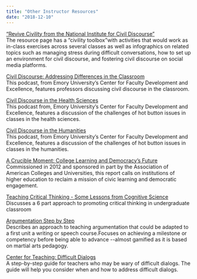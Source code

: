 ```yaml
---
title: "Other Instructor Resources"
date: "2018-12-10"
---
```


[“Revive Civility from the National Institute for Civil Discourse”](https://www.revivecivility.org/resources)  
The resource page has a “civility toolbox”with activities that would work as in-class exercises across several classes as well as infographics on related topics such as managing stress during difficult conversations, how to set up an environment for civil discourse, and fostering civil discourse on social media platforms.

[Civil Discourse: Addressing Differences in the Classroom](https://itunes.apple.com/us/podcast/civil-discourse-addressing-differences-in-classroom/id422852091?i=1000091634272&mt=2)  
This podcast, from Emory University’s Center for Faculty Development and Excellence, features professors discussing civil discourse in the classroom.

[Civil Discourse in the Health Sciences](https://itunes.apple.com/us/podcast/civil-discourse-addressing-differences-in-classroom/id422852091?i=1000091634272&mt=2)  
This podcast from, Emory University’s Center for Faculty Development and Excellence, features a discussion of the challenges of hot button issues in classes in the health sciences.

[Civil Discourse in the Humanities](https://itunes.apple.com/us/podcast/civil-discourse-addressing-differences-in-classroom/id422852091?i=1000091634272&mt=2)  
This podcast, from Emory University’s Center for Faculty Development and Excellence, features a discussion of the challenges of hot button issues in classes in the humanities.

[A Crucible Moment: College Learning and Democracy’s Future](https://www.aacu.org/crucible)  
Commissioned in 2012 and sponsored in part by the Association of American Colleges and Universities, this report calls on institutions of higher education to reclaim a mission of civic learning and democratic engagement.

[Teaching Critical Thinking - Some Lessons from Cognitive Science](https://drive.google.com/file/d/1rbSgtkjgO5zyimsLDbiqaP4M5_jEvC0_/view?usp=sharing)  
Discusses a 6 part approach to promoting critical thinking in undergraduate classroom

[Argumentation Step by Step](https://drive.google.com/file/d/1iOCXOijDI7vhI03XwaIptDi10vSJ_2Rf/view?usp=sharing)  
Describes an approach to teaching argumentation that could be adapted to a first unit a writing or speech course.Focuses on achieving a milestone or competency before being able to advance --almost gamified as it is based on martial arts pedagogy.

[Center for Teaching: Difficult Dialogs](https://cft.vanderbilt.edu/guides-sub-pages/difficult-dialogues/)  
A step-by-step guide for teachers who may be wary of difficult dialogs. The guide will help you consider when and how to address difficult dialogs.
